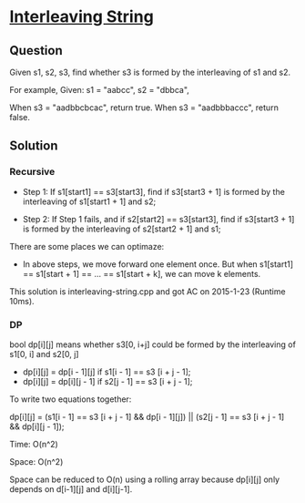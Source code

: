 # [Interleaving String](https://oj.leetcode.com/problems/interleaving-string/)

## Question
Given s1, s2, s3, find whether s3 is formed by the interleaving of s1 and s2.

For example,
Given:
s1 = "aabcc",
s2 = "dbbca",

When s3 = "aadbbcbcac", return true.
When s3 = "aadbbbaccc", return false.

## Solution

### Recursive

 - Step 1: If s1[start1] == s3[start3], find if s3[start3 + 1] is formed by the interleaving of s1[start1 + 1] and s2;

 - Step 2: If Step 1 fails, and if s2[start2] == s3[start3], find if s3[start3 + 1] is formed by the interleaving of s2[start2 + 1] and s1;

There are some places we can optimaze:

 - In above steps, we move forward one element once. But when s1[start1] == s1[start + 1] == ... == s1[start + k], we can move k elements.

This solution is interleaving-string.cpp and got AC on 2015-1-23 (Runtime 10ms).

### DP

bool dp[i][j] means whether s3[0, i+j] could be formed by the interleaving of s1[0, i] and s2[0, j]

 - dp[i][j] = dp[i - 1][j] if s1[i - 1] == s3 [i + j - 1];
 - dp[i][j] = dp[i][j - 1] if s2[j - 1] == s3 [i + j - 1];

To write two equations together:

dp[i][j] = (s1[i - 1] == s3 [i + j - 1] && dp[i - 1][j])
|| (s2[j - 1] == s3 [i + j - 1] && dp[i][j - 1]);

Time: O(n^2)

Space: O(n^2) 

Space can be reduced to O(n) using a rolling array because dp[i][j] only depends on d[i-1][j] and d[i][j-1].